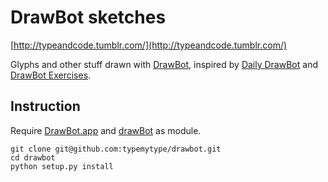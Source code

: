 # DrawBot sketches

[http://typeandcode.tumblr.com/](http://typeandcode.tumblr.com/)

Glyphs and other stuff drawn with [DrawBot](http://www.drawbot.com/), inspired by [Daily DrawBot](http://dailydrawbot.tumblr.com/) and [DrawBot Exercises](http://drawbot-exercises.tumblr.com/).

## Instruction

Require [DrawBot.app](http://www.drawbot.com/content/download.html) and [drawBot](https://github.com/typemytype/drawbot) as module.

```
git clone git@github.com:typemytype/drawbot.git
cd drawbot
python setup.py install
```

